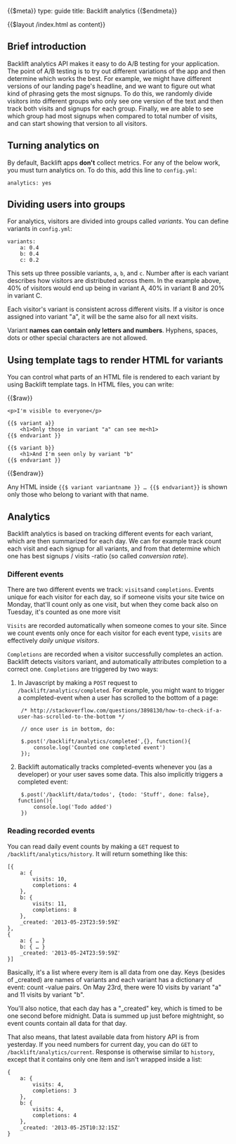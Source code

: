 {{$meta}}
type: guide
title: Backlift analytics
{{$endmeta}}

{{$layout /index.html as content}}

## Brief introduction

Backlift analytics API makes it easy to do A/B testing for your application. The point of A/B testing is to try out different variations of the app and then determine which works the best. For example, we might have different versions of our landing page's headline, and we want to figure out what kind of phrasing gets the most signups. To do this, we randomly divide visitors into different groups who only see one version of the text and then track both visits and signups for each group. Finally, we are able to see which group had most signups when compared to total number of visits, and can start showing that version to all visitors.


## Turning analytics on

By default, Backlift apps **don't** collect metrics. For any of the below work, you must turn analytics on. To do this, add this line to `config.yml`:

	analytics: yes


## Dividing users into groups

For analytics, visitors are divided into groups called *variants*. You can define variants in `config.yml`:

	variants:
		a: 0.4
		b: 0.4
		c: 0.2

This sets up three possible variants, `a`, `b`, and `c`. Number after is each variant describes how visitors are distributed across them. In the example above, 40% of visitors would end up being in variant A, 40% in variant B and 20% in variant C.

Each visitor's variant is consistent across different visits. If a visitor is once assigned into variant "a", it will be the same also for all next visits.

Variant **names can contain only letters and numbers**. Hyphens, spaces, dots or other special characters are not allowed.

## Using template tags to render HTML for variants

You can control what parts of an HTML file is rendered to each variant by using Backlift template tags. In HTML files, you can write:

{{$raw}}

	<p>I'm visible to everyone</p>

	{{$ variant a}}  
		<h1>Only those in variant "a" can see me<h1>
	{{$ endvariant }}

	{{$ variant b}}
		<h1>And I'm seen only by variant "b"
	{{$ endvariant }}

{{$endraw}}

Any HTML inside `{{$ variant variantname }} … {{$ endvariant}}` is shown only those who belong to variant with that name.  

## Analytics

Backlift analytics is based on tracking different events for each variant, which are then summarized for each day. We can for example track count each visit and each signup for all variants, and from that determine which one has best signups / visits -ratio (so called *conversion rate*).

### Different events

There are two different events we track: `visits`and `completions`. Events unique for each visitor for each day, so if someone visits your site twice on Monday, that'll count only as one visit, but when they come back also on Tuesday, it's counted as one more visit

`Visits` are recorded automatically when someone comes to your site. Since we count events only once for each visitor for each event type, `visits` are effectively *daily unique visitors*.

`Completions` are recorded when a visitor successfully completes an action. Backlift detects visitors variant, and automatically attributes completion to a correct one. `Completions` are triggered by two ways:

1. In Javascript by making a `POST` request to `/backlift/analytics/completed`. For example, you might want to trigger a completed-event when a user has scrolled to the bottom of a page:
	
		/* http://stackoverflow.com/questions/3898130/how-to-check-if-a-user-has-scrolled-to-the-bottom */

		// once user is in bottom, do:

		$.post('/backlift/analytics/completed',{}, function(){
			console.log('Counted one completed event')
		});

2. Backlift automatically tracks completed-events whenever you (as a developer) or your user saves some data. This also implicitly triggers a completed event:

		$.post('/backlift/data/todos', {todo: 'Stuff', done: false}, function(){
			console.log('Todo added')
		})


### Reading recorded events

You can read daily event counts by making a `GET` request to `/backlift/analytics/history`. It will return something like this:

	[{
		a: {
			visits: 10,
			completions: 4
		},
		b: {
			visits: 11,
			completions: 8
		},
		_created: '2013-05-23T23:59:59Z'
	},
	{
		a: { … }
		b: { … }
		_created: '2013-05-24T23:59:59Z'
	}]

Basically, it's a list where every item is all data from one day. Keys (besides of _created) are names of variants and each variant has a dictionary of event: count -value pairs. On May 23rd, there were 10 visits by variant "a" and 11 visits by variant "b".

You'll also notice, that each day has a "_created" key, which is timed to be one second before midnight. Data is summed up just before mightnight, so event counts contain all data for that day.

That also means, that latest available data from history API is from yesterday. If you need numbers for current day, you can do `GET` to `/backlift/analytics/current`. Response is otherwise similar to `history`, except that it contains only one item and isn't wrapped inside a list:

	{
		a: {
			visits: 4,
			completions: 3
		},
		b: {
			visits: 4,
			completions: 4
		},
		_created: '2013-05-25T10:32:15Z'
	}

